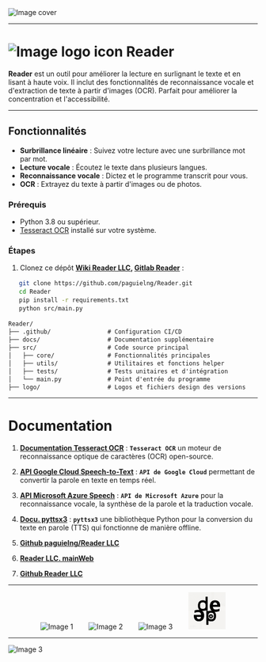 <img src="https://github.com/paguielng/Reader/blob/main/logo/Reader1.0-1%20cover_1_AI.jpg" alt="Image cover"/>

---

# <img src="https://github.com/paguielng/Reader-deepai/blob/main/logo/2_Reader_AI.jpg" width="8%" alt="Image logo icon"/> Reader

**Reader** est un outil pour améliorer la lecture en surlignant le texte et en lisant à haute voix. Il inclut des fonctionnalités de reconnaissance vocale et d'extraction de texte à partir d'images (OCR). Parfait pour améliorer la concentration et l'accessibilité.

---

## Fonctionnalités

- **Surbrillance linéaire** : Suivez votre lecture avec une surbrillance mot par mot.
- **Lecture vocale** : Écoutez le texte dans plusieurs langues.
- **Reconnaissance vocale** : Dictez et le programme transcrit pour vous.
- **OCR** : Extrayez du texte à partir d'images ou de photos.
  
### Prérequis
- Python 3.8 ou supérieur.
- [Tesseract OCR](https://github.com/tesseract-ocr/tesseract) installé sur votre système.

### Étapes
1. Clonez ce dépôt **[ Wiki Reader LLC](https://paguielng.gitlab.io/Readerwiki), [Gitlab Reader](https://paguielng.gitlab.io/Reader)** : 
```bash
   git clone https://github.com/paguielng/Reader.git
   cd Reader
   pip install -r requirements.txt
   python src/main.py
```
```plaintext
Reader/
├── .github/                # Configuration CI/CD
├── docs/                   # Documentation supplémentaire
├── src/                    # Code source principal
│   ├── core/               # Fonctionnalités principales
│   ├── utils/              # Utilitaires et fonctions helper
│   ├── tests/              # Tests unitaires et d'intégration
│   └── main.py             # Point d'entrée du programme
├── logo/                   # Logos et fichiers design des versions
```
---

# Documentation

1. **[Documentation Tesseract OCR](https://github.com/tesseract-ocr/tesseract)** : **`Tesseract OCR`** un moteur de reconnaissance optique de caractères (OCR) open-source.

2. **[API Google Cloud Speech-to-Text](https://cloud.google.com/speech-to-text)** : **`API de Google Cloud`** permettant de convertir la parole en texte en temps réel.

3. **[API Microsoft Azure Speech](https://azure.microsoft.com/services/cognitive-services/speech-services/)** : **`API de Microsoft Azure`** pour la reconnaissance vocale, la synthèse de la parole et la traduction vocale.

4. **[Docu. pyttsx3](https://pyttsx3.readthedocs.io)** : **`pyttsx3`** une bibliothèque Python pour la conversion du texte en parole (TTS) qui fonctionne de manière offline.
5. **[Github paguielng/Reader LLC](https://github.com/paguielng/Reader)**
6. **[Reader LLC. mainWeb](https://paguielng.gitlab.io/Reader)**
7. **[Github Reader LLC](https://github.com/Reader-LLC)**

---

<div align="center">
  <img src="https://github.com/paguielng/Reader/blob/main/logo/Reader1.0-1.svg" width="15%" alt="Image 1"/>
  &nbsp;&nbsp;&nbsp;&nbsp;&nbsp;&nbsp;
  <img src="https://github.com/paguielng/Reader/blob/main/logo/Reader1.0-3.svg" width="15%" alt="Image 2"/>
  &nbsp;&nbsp;&nbsp;&nbsp;&nbsp;&nbsp;
  <img src="https://github.com/paguielng/Reader/blob/main/logo/Reader1.0-2.svg" width="15%" alt="Image 3"/>
  &nbsp;&nbsp;&nbsp;&nbsp;&nbsp;&nbsp;
  <img src="https://github.com/paguielng/Reader-deepai/blob/main/logo/Deepai%20logo_LE_upscale_magic_x2_strength_95_similarity_30.jpg" width="15%" alt="Image 4"/>
</div>

---
<img src="https://github.com/paguielng/Reader/blob/main/logo/Reader1.0-2%20analog-cover_2.jpg" alt="Image 3"/>
